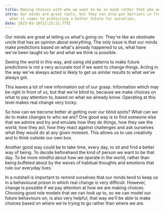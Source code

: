 ```yaml
---
title: Making choices with who we want to be in mind rather that who we are
intro: Our minds are great tools, but they can also put barriers in front of us
  when it comes to predicting a better future for ourselves.
date: 2022-03-10T11:23:21.775Z
---
```

Our minds are great at telling us what's going on. They're like an obstinate uncle that has an opinion about everything. The only issue is that our minds make predictions based on what's already happened to us, what have we've been taught so far and what we think is possible.

Seeing the world in this way, and using old patterns to make future predictions is not a very accurate tool if we want to change things. Acting in the way we've always acted is likely to get us similar results to what we've always got. 

This leaves a lot of new information out of our grasp. Information which may be right in front of us, but that we're blind to, because we make choices on what to pay attention to, based on what we already know. Operating at this level makes real change very tricky. 

So how can we become better at getting over our blind spots? What can we do to make changes to who we are? One good way is to find someone else that we admire and try and emulate how they do things, how they see the world, how they act, how they react against challenges and ask ourselves what they would do at any given moment. This allows us to use creativity and to think outside our own box. 

Another good way could be to take time, every day, to sit and find a better way of being. To decide beforehand the kind of person we want to be that day. To be more mindful about how we operate in the world, rather than being buffeted about by the waves of habitual thoughts and emotions that rule our everyday lives.

In a nutshell is important to remind ourselves that our minds tend to keep us in a behavioural prison in which real change is very difficult. However, change is possible if we pay attention at how we are making choices. Choosing good role models that we can look up to, so we can model our future behaviours on, is also very helpful, that way we'll be able to make choices based on where we're trying to go rather than where we are.